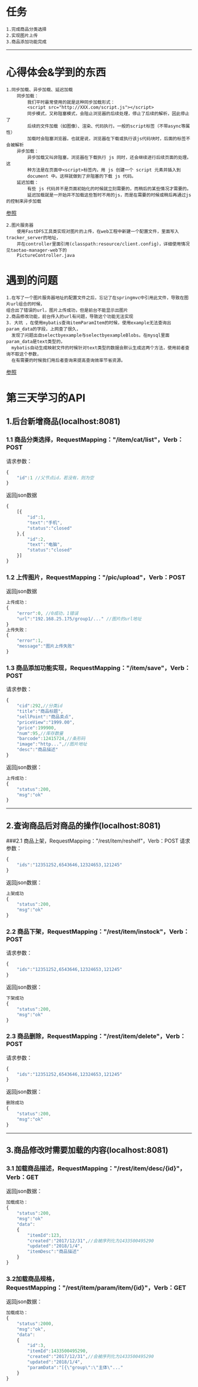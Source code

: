 # 任务
	1.完成商品分类选择
	2.实现图片上传
	3.商品添加功能完成
	
------

# 心得体会&学到的东西
	1.同步加载、异步加载、延迟加载
		同步加载：
			我们平时最常使用的就是这种同步加载形式：
			<script src="http://XXX.com/script.js"></script>
			同步模式，又称阻塞模式，会阻止浏览器的后续处理，停止了后续的解析，因此停止了
			后续的文件加载（如图像）、渲染、代码执行。一般的script标签（不带async等属性）
			加载时会阻塞浏览器，也就是说，浏览器在下载或执行该js代码块时，后面的标签不会被解析
		异步加载：
			异步加载又叫非阻塞，浏览器在下载执行 js 同时，还会继续进行后续页面的处理。这
			种方法是在页面中<script>标签内，用 js 创建一个 script 元素并插入到
			document 中。这样就做到了非阻塞的下载 js 代码。
		延迟加载：
			有些 js 代码并不是页面初始化的时候就立刻需要的，而稍后的某些情况才需要的。
			延迟加载就是一开始并不加载这些暂时不用的js，而是在需要的时候或稍后再通过js 的控制来异步加载
[参照](https://www.cnblogs.com/mylanguage/p/5635971.html)

	2.图片服务器
		使用FastDFS工具类实现对图片的上传，在web工程中新建一个配置文件，里面写入tracker_server的地址，
		并在controller里面引用(classpath:resource/client.config)，详细使用情况见taotao-manager-web下的
		PictureController.java

# 遇到的问题
	1.在写了一个图片服务器地址的配置文件之后，忘记了在springmvc中引用此文件，导致在图片url组合的时候，
	组合出了错误的url，图片上传成功，但是前台不能显示出图片
	2.商品修改功能，前台传入的url有问题，导致这个功能无法实现
	3. 大坑 ，在使用mybatis查询itemParamItem的时候，使用example无法查询出param_data的字段，上网查了很久，
	  发现了问题出自selectbyexample与selectbyexampleBlobs。在mysql里面param_data是text类型的，
	  mybatis自动生成映射文件的时候针对text类型的数据会默认生成这两个方法，使用前者查询不取这个参数，
	  在有需要的时候我们用后者查询来提高查询效率节省资源。
[参照](http://blog.csdn.net/sshuidajiao/article/details/53812746)


第三天学习的API
=====
##  1.后台新增商品(localhost:8081)
### 1.1 商品分类选择，RequestMapping："/item/cat/list"，Verb：POST
请求参数：
```javascript
{
	"id":1 //父节点id，若没有，则为空
}
```
返回json数据
```javascript
{
	[{
		"id":1,
		"text":"手机",
		"status":"closed"	
	},{
		"id":2,
		"text":"电脑",
		"status":"closed"
	}]
}
```
### 1.2 上传图片，RequestMapping："/pic/upload"，Verb：POST
返回json数据
```javascript
上传成功：
{
	"error":0, //0成功，1错误
	"url":"192.168.25.175/group1/..." //图片的url地址
}
上传失败：
{
	"error":1,
	"message":"图片上传失败"
}
```
### 1.3 商品添加功能实现，RequestMapping："/item/save"，Verb：POST
请求参数：
```javascript
{
	"cid":292,//分类id
	"title":"商品标题",
	"sellPoint":"商品卖点",
	"priceView":"1999.00",
	"price":199900,
	"num":95,//库存数量
	"barcode":12415724,//条形码
	"image":"http...",//图片地址
	"desc":"商品描述"
}
```
返回json数据：

```javascript
上传成功：
{
	"status":200,
	"msg":"ok"
}
```

-----
## 2.查询商品后对商品的操作(localhost:8081)
###2.1 商品上架，RequestMapping："/rest/item/reshelf"，Verb：POST
请求参数：
```javascript
{
	"ids":"12351252,6543646,12324653,121245"
}
```
返回json数据：
```javascript
上架成功
{
	"status":200,
	"msg":"ok"
}
```
### 2.2 商品下架，RequestMapping："/rest/item/instock"，Verb：POST
请求参数：
```javascript
{
	"ids":"12351252,6543646,12324653,121245"
}
```
返回json数据：
```javascript
下架成功
{
	"status":200,
	"msg":"ok"
}
```
### 2.3 商品删除，RequestMapping："/rest/item/delete"，Verb：POST
请求参数：
```javascript
{
	"ids":"12351252,6543646,12324653,121245"
}
```
返回json数据：
```javascript
删除成功
{
	"status":200,
	"msg":"ok"
}
```
-----
## 3.商品修改时需要加载的内容(localhost:8081)
### 3.1 加载商品描述，RequestMapping："/rest/item/desc/{id}"，Verb：GET
返回json数据：
```javascript
加载成功：
{
	"status":200,
	"msg":"ok"
	"data":
	{
		"itemId":123,
		"created":"2017/12/31",//会被序列化为1433500495290
		"updated":"2018/1/4",
		"itemDesc":"商品描述"
	}
}
```
### 3.2加载商品规格，RequestMapping："/rest/item/param/item/{id}"，Verb：GET
返回json数据：
```javascript
加载成功：
{
	"status":2000,
	"msg":"ok",
	"data":
	{
		"id":3,
		"itemId":1433500495290,
		"created":"2017/12/31",//会被序列化为1433500495290
		"updated":"2018/1/4",
		"paramData":"[{\"group\":\"主体\"..."
	}
}
```










